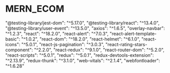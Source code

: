 # MERN_ECOM
  "@testing-library/jest-dom": "^5.17.0",
    "@testing-library/react": "^13.4.0",
    "@testing-library/user-event": "^13.5.0",
    "axios": "^1.6.5",
    "overlay-navbar": "^1.2.3",
    "react": "^18.2.0",
    "react-alert": "^7.0.3",
    "react-alert-template-basic": "^1.0.2",
    "react-dom": "^18.2.0",
    "react-helmet": "^6.1.0",
    "react-icons": "^5.0.1",
    "react-js-pagination": "^3.0.3",
    "react-rating-stars-component": "^2.2.0",
    "react-redux": "^9.1.0",
    "react-router-dom": "^5.2.0",
    "react-scripts": "^5.0.1",
    "redux": "^5.0.1",
    "redux-devtools-extension": "^2.13.9",
    "redux-thunk": "^3.1.0",
    "web-vitals": "^2.1.4",
    "webfontloader": "^1.6.28"